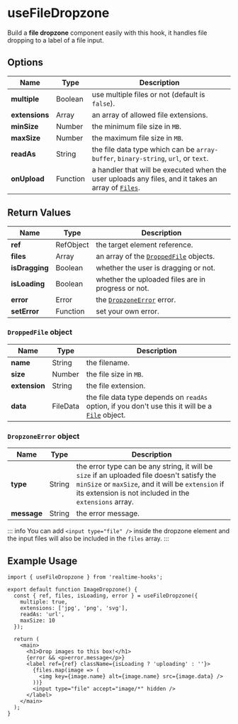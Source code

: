 # useFileDropzone

Build a **file dropzone** component easily with this hook, it handles file dropping to a label of a file input.

## Options

| Name           | Type     | Description                                                                                                                                                 |
| -------------- | -------- | ----------------------------------------------------------------------------------------------------------------------------------------------------------- |
| **multiple**   | Boolean  | use multiple files or not (default is `false`).                                                                                                             |
| **extensions** | Array    | an array of allowed file extensions.                                                                                                                        |
| **minSize**    | Number   | the minimum file size in `MB`.                                                                                                                              |
| **maxSize**    | Number   | the maximum file size in `MB`.                                                                                                                              |
| **readAs**     | String   | the file data type which can be `array-buffer`, `binary-string`, `url`, or `text`.                                                                          |
| **onUpload**   | Function | a handler that will be executed when the user uploads any files, and it takes an array of [`Files`](https://developer.mozilla.org/en-US/docs/Web/API/File). |

## Return Values

| Name           | Type      | Description                                                   |
| -------------- | --------- | ------------------------------------------------------------- |
| **ref**        | RefObject | the target element reference.                                 |
| **files**      | Array     | an array of the [`DroppedFile`](#droppedfile-object) objects. |
| **isDragging** | Boolean   | whether the user is dragging or not.                          |
| **isLoading**  | Boolean   | whether the uploaded files are in progress or not.            |
| **error**      | Error     | the [`DropzoneError`](#dropzoneerror-object) error.           |
| **setError**   | Function  | set your own error.                                           |

### `DroppedFile` object

| Name          | Type     | Description                                                                                                                                               |
| ------------- | -------- | --------------------------------------------------------------------------------------------------------------------------------------------------------- |
| **name**      | String   | the filename.                                                                                                                                             |
| **size**      | Number   | the file size in `MB`.                                                                                                                                    |
| **extension** | String   | the file extension.                                                                                                                                       |
| **data**      | FileData | the file data type depends on `readAs` option, if you don't use this it will be a [`File`](https://developer.mozilla.org/en-US/docs/Web/API/File) object. |

### `DropzoneError` object

| Name        | Type   | Description                                                                                                                                                                                                |
| ----------- | ------ | ---------------------------------------------------------------------------------------------------------------------------------------------------------------------------------------------------------- |
| **type**    | String | the error type can be any string, it will be `size` if an uploaded file doesn't satisfy the `minSize` or `maxSize`, and it will be `extension` if its extension is not included in the `extensions` array. |
| **message** | String | the error message.                                                                                                                                                                                         |

::: info
You can add `<input type="file" />` inside the dropzone element and the input files will also be included in the `files` array.
:::

## Example Usage

```tsx
import { useFileDropzone } from 'realtime-hooks';

export default function ImageDropzone() {
  const { ref, files, isLoading, error } = useFileDropzone({
    multiple: true,
    extensions: ['jpg', 'png', 'svg'],
    readAs: 'url',
    maxSize: 10
  });

  return (
    <main>
      <h1>Drop images to this box!</h1>
      {error && <p>error.message</p>}
      <label ref={ref} className={isLoading ? 'uploading' : ''}>
        {files.map(image => (
          <img key={image.name} alt={image.name} src={image.data} />
        ))}
        <input type="file" accept="image/*" hidden />
      </label>
    </main>
  );
}
```
